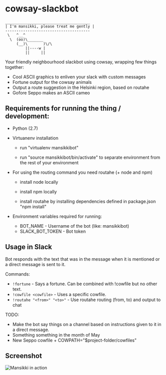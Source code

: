 # cowsay-slackbot

    ______________________________________
    | I'm mansikki, please treat me gently |
    --------------------------------------
     \   ^__^
      \  (oo)\_______
         (__)\       )\/\
             ||----w |
             ||     ||


Your friendly neighbourhood slackbot using cowsay, wrapping few things together:

- Cool ASCII graphics to enliven your slack with custom messages
- Fortune output for the cowsay animals
- Output a route suggestion in the Helsinki region, based on routahe
- Gofore Seppo makes an ASCII cameo

## Requirements for running the thing / development:
- Python (2.7)
- Virtuanenv installation

    - run "virtualenv mansikkibot"

    - run "source mansikkibot/bin/activate" to separate environment from the rest of your environment

- For using the routing command you need routahe (+ node and npm)

    - install node locally

    - install npm locally

    - install routahe by installing dependencies defined in package.json "npm install"

- Environment variables required for running:

  - BOT_NAME - Username of the bot (like: mansikkibot)
  - SLACK_BOT_TOKEN - Bot token

## Usage in Slack

Bot responds with the text that was in the message when it is mentioned or a direct message is sent to it.

Commands:
- `!fortune` - Says a fortune. Can be combined with !cowfile but no other text.
- `!cowfile <cowfile>` - Uses a specific cowfile.
- `!routahe "<from>" "<to>"` - Use routahe routing (from, to) and output to chat

TODO:
- Make the bot say things on a channel based on instructions given to it in a direct message.
- Something something in the month of May
- New Seppo cowfile + COWPATH="$project-folder/cowfiles"
## Screenshot
![Mansikki in action](https://vrpl.github.io/images/mansikkibot-screenshot.png)
